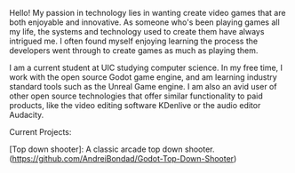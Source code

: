 Hello! 
My passion in technology lies in wanting create video games that are both enjoyable and innovative. As someone who's been playing games all my life, the systems and technology used to create them have always intrigued me. I often found myself enjoying learning the process the developers went through to create games as much as playing them.

I am a current student at UIC studying computer science. In my free time, I work with the open source Godot game engine, and am learning industry standard tools such as the Unreal Game engine. I am also an avid user of other open source technologies that offer similar functionality to paid products, like the video editing software KDenlive or the audio editor Audacity.

Current Projects:

[Top down shooter]: A classic arcade top down shooter. (https://github.com/AndreiBondad/Godot-Top-Down-Shooter)

<!--
**AndreiBondad/AndreiBondad** is a ✨ _special_ ✨ repository because its `README.md` (this file) appears on your GitHub profile.

Here are some ideas to get you started:

- 🔭 I’m currently working on ...
- 🌱 I’m currently learning ...
- 👯 I’m looking to collaborate on ...
- 🤔 I’m looking for help with ...
- 💬 Ask me about ...
- 📫 How to reach me: ...
- 😄 Pronouns: ...
- ⚡ Fun fact: ...
-->
